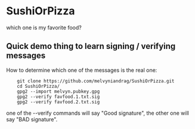 # SushiOrPizza
which one is my favorite food?

## Quick demo thing to learn signing / verifying messages
How to determine which one of the messages is the real one:

```
    git clone https://github.com/melvyniandrag/SushiOrPizza.git
    cd SushiOrPizza/
    gpg2 --import melvyn.pubkey.gpg
    gpg2 --verify favfood.1.txt.sig 
    gpg2 --verify favfood.2.txt.sig 
```

one of the --verify commands will say "Good signature", the other one will say "BAD signature".
